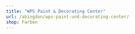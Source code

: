 ```yaml
---
title: "WPS Paint & Decorating Center"
url: /abingdon/wps-paint-und-decorating-center/
shop: Farben
---
```

